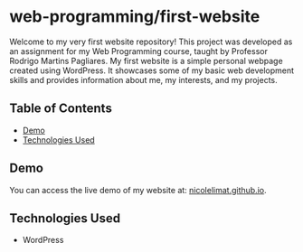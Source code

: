 # web-programming/first-website

Welcome to my very first website repository! This project was developed as an assignment for my Web Programming course, taught by Professor Rodrigo Martins Pagliares. My first website is a simple personal webpage created using WordPress. It showcases some of my basic web development skills and provides information about me, my interests, and my projects.


## Table of Contents

- [Demo](#demo)
- [Technologies Used](#technologies-used)

## Demo

You can access the live demo of my website at: [nicolelimat.github.io](https://nicolelimat.github.io).

## Technologies Used

- WordPress

